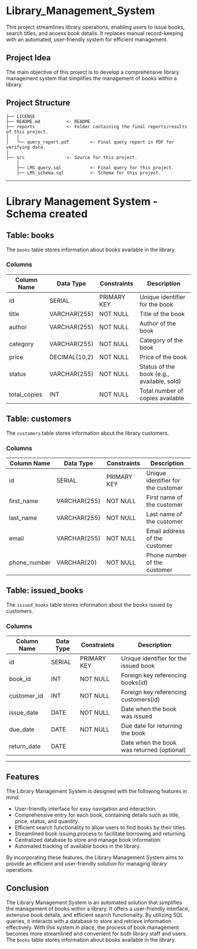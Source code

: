 # Library_Management_System

 This project streamlines library operations, enabling users to issue books, search titles, and access book details. It
 replaces manual record-keeping with an automated, user-friendly system for efficient management.

## Project Idea

The main objective of this project is to develop a comprehensive library management system that simplifies the management of books within a library. 

## Project Structure

    ├── LICENSE
    ├── README.md          <- README .
    ├── reports            <- Folder containing the final reports/results of this project.
    │   │
    │   └── query_report.pdf        <- Final query report in PDF for verifying data.
    │   
    ├── src                <- Source for this project.
        │
        ├── LMS_query.sql           <- Final query for this project.
        ├── LMS_schema.sql          <- Schema for this project.
        
--------

# Library Management System - Schema created

## Table: books

The `books` table stores information about books available in the library.

### Columns

| Column Name    | Data Type    | Constraints | Description                              |
|----------------|--------------|-------------|------------------------------------------|
| id             | SERIAL       | PRIMARY KEY | Unique identifier for the book            |
| title          | VARCHAR(255) | NOT NULL    | Title of the book                         |
| author         | VARCHAR(255) | NOT NULL    | Author of the book                        |
| category       | VARCHAR(255) | NOT NULL    | Category of the book                      |
| price          | DECIMAL(10,2)| NOT NULL    | Price of the book                         |
| status         | VARCHAR(255) | NOT NULL    | Status of the book (e.g., available, sold) |
| total_copies   | INT          | NOT NULL    | Total number of copies available           |

## Table: customers

The `customers` table stores information about the library customers.

### Columns

| Column Name    | Data Type    | Constraints | Description                              |
|----------------|--------------|-------------|------------------------------------------|
| id             | SERIAL       | PRIMARY KEY | Unique identifier for the customer        |
| first_name     | VARCHAR(255) | NOT NULL    | First name of the customer                |
| last_name      | VARCHAR(255) | NOT NULL    | Last name of the customer                 |
| email          | VARCHAR(255) | NOT NULL    | Email address of the customer             |
| phone_number   | VARCHAR(20)  | NOT NULL    | Phone number of the customer              |

## Table: issued_books

The `issued_books` table stores information about the books issued by customers.

### Columns

| Column Name    | Data Type    | Constraints       | Description                             |
|----------------|--------------|-------------------|-----------------------------------------|
| id             | SERIAL       | PRIMARY KEY       | Unique identifier for the issued book    |
| book_id        | INT          | NOT NULL          | Foreign key referencing books(id)        |
| customer_id    | INT          | NOT NULL          | Foreign key referencing customers(id)    |
| issue_date     | DATE         | NOT NULL          | Date when the book was issued            |
| due_date       | DATE         | NOT NULL          | Due date for returning the book          |
| return_date    | DATE         |                   | Date when the book was returned (optional)|
----



## Features

The Library Management System is designed with the following features in mind:

- User-friendly interface for easy navigation and interaction.
- Comprehensive entry for each book, containing details such as title, price, status, and quantity.
- Efficient search functionality to allow users to find books by their titles.
- Streamlined book issuing process to facilitate borrowing and returning.
- Centralized database to store and manage book information.
- Automated tracking of available books in the library.

By incorporating these features, the Library Management System aims to provide an efficient and user-friendly solution for managing library operations.

## Conclusion

The Library Management System is an automated solution that simplifies the management of books within a library. It offers a user-friendly interface, extensive book details, and efficient search functionality. By utilizing SQL queries, it interacts with a database to store and retrieve information effectively. With this system in place, the process of book management becomes more streamlined and convenient for both library staff and users.
The `books` table stores information about books available in the library.

